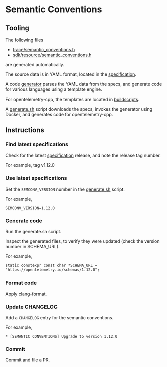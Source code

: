 # Semantic Conventions

## Tooling

The following files

* [trace/semantic_conventions.h](/api/include/opentelemetry/trace/semantic_conventions.h)
* [sdk/resource/semantic_conventions.h](/sdk/include/opentelemetry/sdk/resource/semantic_conventions.h)

are generated automatically.

The source data is in YAML format, located in the
[specification](https://github.com/open-telemetry/opentelemetry-specification/blob/main/semantic_conventions/README.md).

A code [generator](https://github.com/open-telemetry/build-tools/blob/main/semantic-conventions/README.md)
parses the YAML data from the specs,
and generate code for various languages using a template engine.

For opentelemetry-cpp, the templates are located in
[buildscripts](/buildscripts/semantic-convention/templates/SemanticAttributes.h.j2).

A [generate.sh](/buildscripts/semantic-convention/generate.sh) script
downloads the specs, invokes the generator using Docker,
and generates code for opentelemetry-cpp.

## Instructions

### Find latest specifications

Check for the latest
[specification](https://github.com/open-telemetry/opentelemetry-specification/releases)
release, and note the release tag number.

For example, tag v1.12.0

### Use latest specifications

Set the `SEMCONV_VERSION` number in the [generate.sh](/buildscripts/semantic-convention/generate.sh) script.

For example,

```
SEMCONV_VERSION=1.12.0
```


### Generate code

Run the generate.sh script.

Inspect the generated files,
to verify they were updated (check the version number in SCHEMA_URL).

For example,

```
static constexpr const char *SCHEMA_URL = "https://opentelemetry.io/schemas/1.12.0";
```


### Format code

Apply clang-format.


### Update CHANGELOG

Add a `CHANGELOG` entry for the semantic conventions.

For example,

```
* [SEMANTIC CONVENTIONS] Upgrade to version 1.12.0
```


### Commit

Commit and file a PR.

